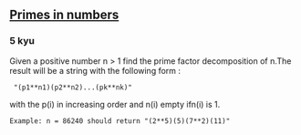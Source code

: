 <h2><a href=https://www.codewars.com/kata/54d512e62a5e54c96200019e/train/javascript target="_blank">Primes in numbers</a></h2><h3>5 kyu</h3><p>Given a positive number n &gt; 1 find the prime factor decomposition of n.The result will be a string with the following form :</p><pre><code> "(p1**n1)(p2**n2)...(pk**nk)"</code></pre><p>with the p(i) in increasing order and n(i) empty ifn(i) is 1.</p><pre><code>Example: n = 86240 should return "(2**5)(5)(7**2)(11)"</code></pre>